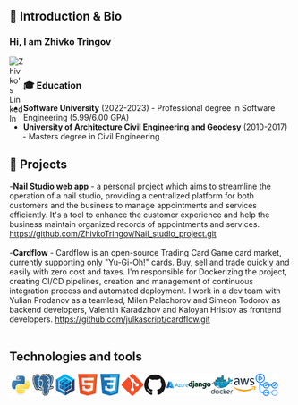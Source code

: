 ## 👋 Introduction & Bio
### Hi, I am Zhivko Tringov
<a href="https://www.linkedin.com/in/zhivko-tringov-3ba9b6127/">
  <img align="left" alt="Zhivko's LinkedIn" width="25px" src="https://github.com/gauravghongde/social-icons/blob/master/PNG/Color/LinkedIN.png" />
</a>
<br>

### 🎓 Education
- **Software University** (2022-2023) - Professional degree in Software Engineering (5.99/6.00 GPA)
- **University of Architecture Civil Engineering and Geodesy** (2010-2017) - Masters degree in Civil Engineering

## 🔭 Projects
-**Nail Studio web app** - a personal project which aims to streamline the operation of a nail studio, providing a centralized platform for both customers and the business to manage appointments and services efficiently. It's a tool to enhance the customer experience and help the business maintain organized records of appointments and services. https://github.com/ZhivkoTringov/Nail_studio_project.git<br><br> 
-**Cardflow** - Cardflow is an open-source Trading Card Game card market, currently supporting only "Yu-Gi-Oh!" cards. Buy, sell and trade quickly and easily with zero cost and taxes. I'm responsible for Dockerizing the project, creating CI/CD pipelines, creation and management of continuous integration process and automated deployment. I work in a dev team with Yulian Prodanov as a teamlead, Milen Palachorov and Simeon Todorov as backend developers, Valentin Karadzhov and Kaloyan Hristov as frontend developers. https://github.com/julkascript/cardflow.git <br><br> 


## Technologies and tools

<img align="left" alt="python" width="40px" src="https://github.com/devicons/devicon/blob/master/icons/python/python-original.svg" />
<img align="left" alt="postgresql" width="40px" src="https://github.com/devicons/devicon/blob/master/icons/postgresql/postgresql-original.svg" />
<img align="left" alt="sequelize" width="40px" src="https://github.com/devicons/devicon/blob/master/icons/sequelize/sequelize-original.svg" />
<img align="left" alt="html" width="40px" src="https://github.com/devicons/devicon/blob/master/icons/html5/html5-original.svg" />
<img align="left" alt="css" width="40px" src="https://github.com/devicons/devicon/blob/master/icons/css3/css3-original.svg" />
<img align="left" alt="git" width="40px" src="https://github.com/devicons/devicon/blob/master/icons/git/git-original.svg" />
<img align="left" alt="github" width="40px" src="https://github.com/devicons/devicon/blob/master/icons/github/github-original.svg" />
<img align="left" alt="Azure" width="40px" src="https://github.com/devicons/devicon/blob/master/icons/azure/azure-original-wordmark.svg" />
<img align="left" alt="Django" width="40px" src="https://github.com/devicons/devicon/blob/master/icons/django/django-plain-wordmark.svg" />
<img align="left" alt="Docker" width="40px" src="https://github.com/devicons/devicon/blob/master/icons/docker/docker-original-wordmark.svg" />
<img align="left" alt="AWS" width="40px" src="https://github.com/devicons/devicon/blob/master/icons/amazonwebservices/amazonwebservices-original-wordmark.svg" />
<img align="left" alt="GitHub Actions" width="40px" src="https://github.com/devicons/devicon/blob/master/icons/githubactions/githubactions-original.svg"
<img align="left" alt="Jira" width="40px" src="https://github.com/devicons/devicon/blob/master/icons/jira/jira-original-wordmark.svg"
<img align="left" alt="Terraform" width="40px" src="https://github.com/devicons/devicon/blob/master/icons/terraform/terraform-original-wordmark.svg"
<img align="left" alt="Grafana" width="40px" src="https://github.com/devicons/devicon/blob/master/icons/grafana/grafana-original-wordmark.svg"
<img align="left" alt="Prometheus" width="40px" src="https://github.com/devicons/devicon/blob/master/icons/prometheus/prometheus-original-wordmark.svg"

<br><br><br><br>

